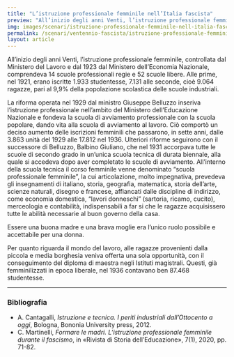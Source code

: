 ```yaml
---
title: "L’istruzione professionale femminile nell’Italia fascista"
preview: "All’inizio degli anni Venti, l’istruzione professionale femminile, controllata dal Ministero del Lavoro e dal 1923 dal Ministero dell’Economia Nazionale, comprendeva 14 scuole professionali regie e 52 scuole libere."
img: images/scenari/istruzione-professionale-femminile-nell-italia-fascista.jpg
permalink: /scenari/ventennio-fascista/istruzione-professionale-femminile-nell-italia-fascista
layout: article
---
```


All’inizio degli anni Venti, l’istruzione professionale femminile, controllata dal Ministero del Lavoro e dal 1923 dal Ministero dell’Economia Nazionale, comprendeva 14 scuole professionali regie e 52 scuole libere. Alle prime, nel 1921, erano iscritte 1.933 studentesse, 7.131 alle seconde, cioè 9.064 ragazze, pari al 9,9% della popolazione scolastica delle scuole industriali.

La riforma operata nel 1929 dal ministro Giuseppe Belluzzo inseriva l’istruzione professionale nell’ambito del Ministero dell’Educazione Nazionale e fondeva la scuola di avviamento professionale con la scuola popolare, dando vita alla scuola di avviamento al lavoro. Ciò comportò un deciso aumento delle iscrizioni femminili che passarono, in sette anni, dalle 3.863 unità del 1929 alle 17.812 nel 1936. Ulteriori riforme seguirono con il successore di Belluzzo, Balbino Giuliano, che nel 1931 accorpava tutte le scuole di secondo grado in un’unica scuola tecnica di durata biennale, alla quale si accedeva dopo aver completato le scuole di avviamento. All’interno della scuola tecnica il corso femminile venne denominato “scuola professionale femminile”, la cui articolazione, molto impegnativa, prevedeva gli insegnamenti di italiano, storia, geografia, matematica, storia dell’arte, scienze naturali, disegno e francese, affiancati dalle discipline di indirizzo, come economia domestica, “lavori donneschi” (sartoria, ricamo, cucito), merceologia e contabilità, indispensabili a far si che le ragazze acquisissero tutte le abilità necessarie al buon governo della casa.

Essere una  buona madre e una brava moglie era l’unico ruolo possibile e accettabile per una donna.

Per quanto riguarda il mondo del lavoro, alle ragazze provenienti dalla piccola e media borghesia veniva offerta una sola opportunità, con il conseguimento del diploma di maestra negli Istituti magistrali. Questi, già femminilizzati in epoca liberale, nel 1936 contavano ben 87.468 studentesse.

---

### Bibliografia

- A. Cantagalli, *Istruzione e tecnica. I periti industriali dall’Ottocento a oggi*, Bologna, Bononia University press, 2012.
- C. Martinelli, *Formare le madri. L’istruzione professionale femminile durante il fascismo*, in «Rivista
di Storia dell’Educazione», 7(1), 2020, pp. 71-82.

